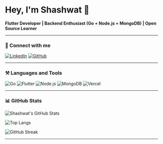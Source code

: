 # Hey, I'm Shashwat 👋

**Flutter Developer | Backend Enthusiast (Go + Node.js + MongoDB) | Open Source Learner**

---

### 🔗 Connect with me
[![LinkedIn](https://img.shields.io/badge/LinkedIn-shashwatxd-blue?style=for-the-badge&logo=linkedin)](https://linkedin.com/in/shashwatxd)
[![GitHub](https://img.shields.io/badge/GitHub-shashwatxd-black?style=for-the-badge&logo=github)](https://github.com/shashwatxd)

---

### ⚒️ Languages and Tools
![Go](https://img.shields.io/badge/Go-00ADD8?style=for-the-badge&logo=go&logoColor=white)
![Flutter](https://img.shields.io/badge/Flutter-02569B?style=for-the-badge&logo=flutter&logoColor=white)
![Node.js](https://img.shields.io/badge/Node.js-339933?style=for-the-badge&logo=node.js&logoColor=white)
![MongoDB](https://img.shields.io/badge/MongoDB-47A248?style=for-the-badge&logo=mongodb&logoColor=white)
![Vercel](https://img.shields.io/badge/Vercel-000000?style=for-the-badge&logo=vercel&logoColor=white)

---

### 📊 GitHub Stats
![Shashwat's GitHub Stats](https://github-readme-stats.vercel.app/api?username=shashwatxd&show_icons=true&theme=radical)

![Top Langs](https://github-readme-stats.vercel.app/api/top-langs/?username=shashwatxd&layout=compact&theme=radical)

![GitHub Streak](https://streak-stats.demolab.com/?user=shashwatxd&theme=radical)

---
